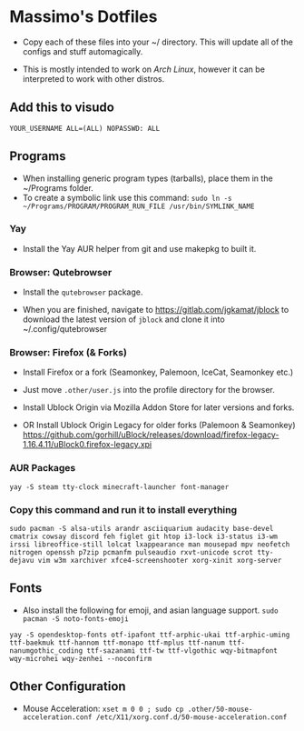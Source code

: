 # Massimo's Dotfiles

- Copy each of these files into your ~/ directory. This will update all of the configs and stuff automagically.

- This is mostly intended to work on *Arch Linux*, however it can be interpreted to work with other distros.

## Add this to visudo

`YOUR_USERNAME ALL=(ALL) NOPASSWD: ALL`

## Programs

- When installing generic program types (tarballs), place them in the ~/Programs folder.
- To create a symbolic link use this command: 
`sudo ln -s ~/Programs/PROGRAM/PROGRAM_RUN_FILE /usr/bin/SYMLINK_NAME`

### Yay

- Install the Yay AUR helper from git and use makepkg to built it.

### Browser: Qutebrowser

- Install the `qutebrowser` package.

- When you are finished, navigate to https://gitlab.com/jgkamat/jblock to download the latest version of `jblock` and clone it into ~/.config/qutebrowser

### Browser: Firefox (& Forks)

- Install Firefox or a fork (Seamonkey, Palemoon, IceCat, Seamonkey etc.)

- Just move `.other/user.js` into the profile directory for the browser.

- Install Ublock Origin via Mozilla Addon Store for later versions and forks.

- OR Install Ublock Origin Legacy for older forks (Palemoon & Seamonkey) https://github.com/gorhill/uBlock/releases/download/firefox-legacy-1.16.4.11/uBlock0.firefox-legacy.xpi

### AUR Packages

`yay -S steam tty-clock minecraft-launcher font-manager`

### Copy this command and run it to install everything 

`sudo pacman -S alsa-utils arandr asciiquarium audacity base-devel cmatrix cowsay discord feh figlet git htop i3-lock i3-status i3-wm irssi libreoffice-still lolcat lxappearance man mousepad mpv neofetch nitrogen openssh p7zip pcmanfm pulseaudio rxvt-unicode scrot tty-dejavu vim w3m xarchiver xfce4-screenshooter xorg-xinit xorg-server`

## Fonts

- Also install the following for emoji, and asian language support.
`sudo pacman -S noto-fonts-emoji`

`yay -S opendesktop-fonts otf-ipafont ttf-arphic-ukai ttf-arphic-uming ttf-baekmuk ttf-hannom ttf-monapo ttf-mplus ttf-nanum ttf-nanumgothic_coding ttf-sazanami ttf-tw ttf-vlgothic wqy-bitmapfont wqy-microhei wqy-zenhei --noconfirm`

## Other Configuration

- Mouse Acceleration: `xset m 0 0 ; sudo cp .other/50-mouse-acceleration.conf /etc/X11/xorg.conf.d/50-mouse-acceleration.conf`
